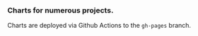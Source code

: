 ### Charts for numerous projects.

Charts are deployed via Github Actions to the `gh-pages` branch. 